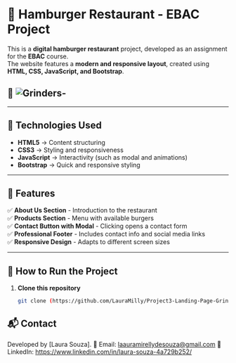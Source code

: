 # 🍔 Hamburger Restaurant - EBAC Project

This is a **digital hamburger restaurant** project, developed as an assignment for the **EBAC** course.  
The website features a **modern and responsive layout**, created using **HTML, CSS, JavaScript, and Bootstrap**.

## 📸 ![Grinders-](https://github.com/user-attachments/assets/6aaa1ee4-1fc9-4f09-bb19-112c0de2dad4)


---

## 🚀 Technologies Used

- **HTML5** → Content structuring  
- **CSS3** → Styling and responsiveness  
- **JavaScript** → Interactivity (such as modal and animations)  
- **Bootstrap** → Quick and responsive styling  

---

## 📌 Features

✅ **About Us Section** - Introduction to the restaurant  
✅ **Products Section** - Menu with available burgers  
✅ **Contact Button with Modal** - Clicking opens a contact form  
✅ **Professional Footer** - Includes contact info and social media links  
✅ **Responsive Design** - Adapts to different screen sizes  

---

## 📂 How to Run the Project

1. **Clone this repository**  
   ```bash
   git clone (https://github.com/LauraMilly/Project3-Landing-Page-Grinders)

 ## 📬 Contact
Developed by [Laura Souza].
📧 Email: laauramirellydesouza@gmail.com
💼 LinkedIn: https://www.linkedin.com/in/laura-souza-4a729b252/
